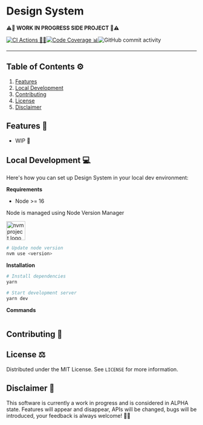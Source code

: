 # Design System

**⚠🚧 WORK IN PROGRESS SIDE PROJECT 🚧⚠️**

[![CI Actions 🚀🤖](https://github.com/HarrisFauntleroy/website-image-generator/actions/workflows/ci.yml/badge.svg)](https://github.com/HarrisFauntleroy/website-image-generator/actions/workflows/ci.yml)[![Code Coverage 📊](https://github.com/HarrisFauntleroy/website-image-generator/actions/workflows/coverage.yml/badge.svg)](https://github.com/HarrisFauntleroy/website-image-generator/actions/workflows/coverage.yml)![GitHub commit activity](https://img.shields.io/github/commit-activity/w/HarrisFauntleroy/design-system?style=flat)

<!-- PROJECT_DESCRIPTION -->

<!-- PROJECT_SCREENSHOT -->

<!-- <img src="" alt="Design System" title="Design System" width="750"/> -->

---

## Table of Contents ⚙️

1. [Features](#features-💫)
2. [Local Development](#local-development-💻)
3. [Contributing](#contributing-🤝)
4. [License](#license-⚖️)
5. [Disclaimer](#disclaimer-🚨)

## Features 💫

- WIP 🚧

<!-- LIST OF FEATURES -->

## Local Development 💻

Here's how you can set up Design System in your local dev environment:

**Requirements**

<!-- LIST OF REQUIREMENTS -->

- Node >= 16

Node is managed using Node Version Manager

<a href="https://github.com/nvm-sh/logos"><img alt="nvm project logo" src="https://raw.githubusercontent.com/nvm-sh/logos/HEAD/nvm-logo-color.svg" height="50" /></a>

```bash
# Update node version
nvm use <version>
```

**Installation**

<!-- INSTALLATION INSTRUCTIONS -->

```bash
# Install dependencies
yarn
```

```bash
# Start development server
yarn dev
```

**Commands**

```bash

```

<!-- LIST OF COMMANDS -->

## Contributing 🤝

<!-- GUIDELINES FOR CONTRIBUTION -->

## License ⚖️

Distributed under the MIT License. See `LICENSE` for more information.

## Disclaimer 🚨

This software is currently a work in progress and is considered in ALPHA state. Features will appear and disappear, APIs will be changed, bugs will be introduced, your feedback is always welcome! 🚧🔧
